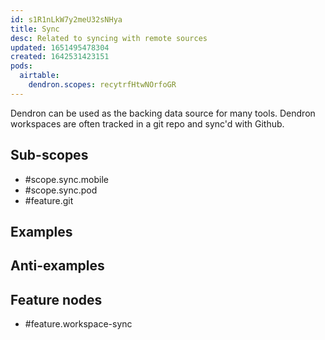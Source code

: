 ```yaml
---
id: s1R1nLkW7y2meU32sNHya
title: Sync
desc: Related to syncing with remote sources
updated: 1651495478304
created: 1642531423151
pods:
  airtable:
    dendron.scopes: recytrfHtwNOrfoGR
---
```


Dendron can be used as the backing data source for many tools. Dendron workspaces are often tracked in a git repo and sync'd with Github. 
## Sub-scopes

- #scope.sync.mobile
- #scope.sync.pod
- #feature.git

## Examples

## Anti-examples

## Feature nodes
- #feature.workspace-sync
